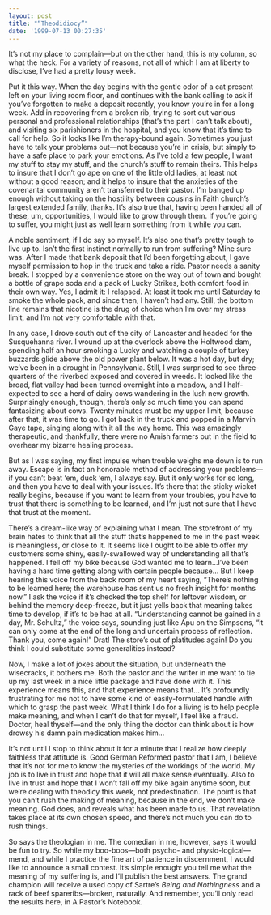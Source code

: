 ```yaml
---
layout: post
title: "“Theodidiocy”"
date: '1999-07-13 00:27:35'
---
```



It’s not my place to complain—but on the other hand, this is my column, so what the heck. For a variety of reasons, not all of which I am at liberty to disclose, I’ve had a pretty lousy week.

 Put it this way. When the day begins with the gentle odor of a cat present left on your living room floor, and continues with the bank calling to ask if you’ve forgotten to make a deposit recently, you know you’re in for a long week. Add in recovering from a broken rib, trying to sort out various personal and professional relationships (that’s the part I can’t talk about), and visiting six parishioners in the hospital, and you know that it’s time to call for help. So it looks like I’m therapy-bound again. Sometimes you just have to talk your problems out—not because you’re in crisis, but simply to have a safe place to park your emotions. As I’ve told a few people, I want my stuff to stay my stuff, and the church’s stuff to remain theirs. This helps to insure that I don’t go ape on one of the little old ladies, at least not without a good reason; and it helps to insure that the anxieties of the covenantal community aren’t transferred to their pastor. I’m banged up enough without taking on the hostility between cousins in Faith church’s largest extended family, thanks. It’s also true that, having been handed all of these, um, opportunities, I would like to grow through them. If you’re going to suffer, you might just as well learn something from it while you can.

 A noble sentiment, if I do say so myself. It’s also one that’s pretty tough to live up to. Isn’t the first instinct normally to run from suffering? Mine sure was. After I made that bank deposit that I’d been forgetting about, I gave myself permission to hop in the truck and take a ride. Pastor needs a sanity break. I stopped by a convenience store on the way out of town and bought a bottle of grape soda and a pack of Lucky Strikes, both comfort food in their own way. Yes, I admit it: I relapsed. At least it took me until Saturday to smoke the whole pack, and since then, I haven’t had any. Still, the bottom line remains that nicotine is the drug of choice when I’m over my stress limit, and I’m not very comfortable with that.

 In any case, I drove south out of the city of Lancaster and headed for the Susquehanna river. I wound up at the overlook above the Holtwood dam, spending half an hour smoking a Lucky and watching a couple of turkey buzzards glide above the old power plant below. It was a hot day, but dry; we’ve been in a drought in Pennsylvania. Still, I was surprised to see three-quarters of the riverbed exposed and covered in weeds. It looked like the broad, flat valley had been turned overnight into a meadow, and I half-expected to see a herd of dairy cows wandering in the lush new growth.    
 Surprisingly enough, though, there’s only so much time you can spend fantasizing about cows. Twenty minutes must be my upper limit, because after that, it was time to go. I got back in the truck and popped in a Marvin Gaye tape, singing along with it all the way home. This was amazingly therapeutic, and thankfully, there were no Amish farmers out in the field to overhear my bizarre healing process.

 But as I was saying, my first impulse when trouble weighs me down is to run away. Escape is in fact an honorable method of addressing your problems—if you can’t beat ‘em, duck ‘em, I always say. But it only works for so long, and then you have to deal with your issues. It’s there that the sticky wicket really begins, because if you want to learn from your troubles, you have to trust that there is something to be learned, and I’m just not sure that I have that trust at the moment.

 There’s a dream-like way of explaining what I mean. The storefront of my brain hates to think that all the stuff that’s happened to me in the past week is meaningless, or close to it. It seems like I ought to be able to offer my customers some shiny, easily-swallowed way of understanding all that’s happened. I fell off my bike because God wanted me to learn…I’ve been having a hard time getting along with certain people because… But I keep hearing this voice from the back room of my heart saying, “There’s nothing to be learned here; the warehouse has sent us no fresh insight for months now.” I ask the voice if it’s checked the top shelf for leftover wisdom, or behind the memory deep-freeze, but it just yells back that meaning takes time to develop, if it’s to be had at all. “Understanding cannot be gained in a day, Mr. Schultz,” the voice says, sounding just like Apu on the Simpsons, “it can only come at the end of the long and uncertain process of reflection. Thank you, come again!” Drat! The store’s out of platitudes again! Do you think I could substitute some generalities instead?

 Now, I make a lot of jokes about the situation, but underneath the wisecracks, it bothers me. Both the pastor and the writer in me want to tie up my last week in a nice little package and have done with it. This experience means this, and that experience means that… It’s profoundly frustrating for me not to have some kind of easily-formulated handle with which to grasp the past week. What I think I do for a living is to help people make meaning, and when I can’t do that for myself, I feel like a fraud. Doctor, heal thyself—and the only thing the doctor can think about is how drowsy his damn pain medication makes him…

 It’s not until I stop to think about it for a minute that I realize how deeply faithless that attitude is. Good German Reformed pastor that I am, I believe that it’s not for me to know the mysteries of the workings of the world. My job is to live in trust and hope that it will all make sense eventually. Also to live in trust and hope that I won’t fall off my bike again anytime soon, but we’re dealing with theodicy this week, not predestination. The point is that you can’t rush the making of meaning, because in the end, we don’t make meaning. God does, and reveals what has been made to us. That revelation takes place at its own chosen speed, and there’s not much you can do to rush things.

 So says the theologian in me. The comedian in me, however, says it would be fun to try. So while my boo-boos—both psycho- and physio-logical—mend, and while I practice the fine art of patience in discernment, I would like to announce a small contest. It’s simple enough: you tell me what the meaning of my suffering is, and I’ll publish the best answers. The grand champion will receive a used copy of Sartre’s *Being and Nothingness* and a rack of beef spareribs—broken, naturally. And remember, you’ll only read the results here, in A Pastor’s Notebook.


